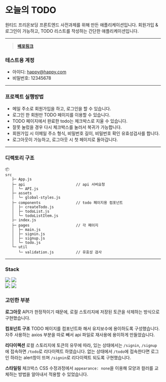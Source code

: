 # 오늘의 TODO

원티드 프리온보딩 프론트엔드 사전과제를 위해 만든 애플리케이션입니다.
회원가입 & 로그인이 가능하고, TODO 리스트를 작성하는 간단한 애플리케이션입니다.

---

> **[배포링크](https://wanted-pre-onboarding-frontend-rosy.vercel.app/)**

### 테스트용 계정

- 아이디: happy@happy.com
- 비밀번호: 12345678

---

### 프로젝트 실행방법

- 메일 주소로 회원가입을 하고, 로그인을 할 수 있습니다.
- 로그인 한 회원만 TODO 페이지를 이용할 수 있습니다.
- TODO 페이지에서 완료한 todo는 체크박스로 지울 수 있습니다.
- 잘못 눌렀을 경우 다시 체크박스를 눌러서 복귀가 가능합니다.
- 회원가입 시 이메일 주소 형식, 비밀번호 길이, 비밀번호 확인 유효성검사를 합니다.
- 로그아웃이 가능하고, 로그아웃 시 첫 페이지로 돌아갑니다.

---

### 디렉토리 구조

```
📦
src
   ├─ App.js
   ├─ api                       // api 서버요청
   │  └─ API.js
   ├─ assets
   │  └─ global-styles.js
   ├─ components                // todo 페이지용 컴포넌트
   │  ├─ createTodo.js
   │  ├─ todoList.js
   │  └─ todoListItem.js
   ├─ index.js
   ├─ pages                     // 각 페이지
   │  ├─ main.js
   │  ├─ signin.js
   │  ├─ signup.js
   │  └─ todo.js
   └─ util
      └─ validation.js          // 유효성 검사
```

---

### Stack

<img src="https://img.shields.io/badge/javascript-F7DF1E?style=for-the-badge&logo=javascript&logoColor=white">
<img src="https://img.shields.io/badge/React-61DAFB?style=for-the-badge&logo=React&logoColor=black"><br/>
<img src="https://img.shields.io/badge/styledcomponents-DB7093?style=for-the-badge&logo=styledcomponents&logoColor=white"> 
<img src="https://img.shields.io/badge/axios-5A29E4?style=for-the-badge&logo=axios&logoColor=white">

### 고민한 부분

**로그아웃**
API가 한정적이기 때문에, 로컬 스토리지에 저장된 토큰을 삭제하는 방식으로 구현했습니다.

**컴포넌트 구조**
TODO 페이지를 컴포넌트화 해서 유지보수에 용이하도록 구성했습니다.
자주 사용하는 axios 부분을 따로 빼서 api 파일로 재사용에 용이하게 만들었습니다.

**리다이렉션**
로컬 스토리지에 토큰의 유무에 따라, 있는 상태에서는 `/signin`, `/signup`에 접속하면 `/todo`로 리다이렉트 하였습니다. 없는 상태에서 `/todo`에 접속한다면 로그인 하라는 alert창이 뜨며 `/signin`로 리다이렉트 되도록 구현했습니다.

**스타일링**
체크박스 CSS 수정과정에서 `appearance: none`을 이용해 모양과 컬러를 교체하는 방법을 알아내서 적용할 수 있었습니다.
